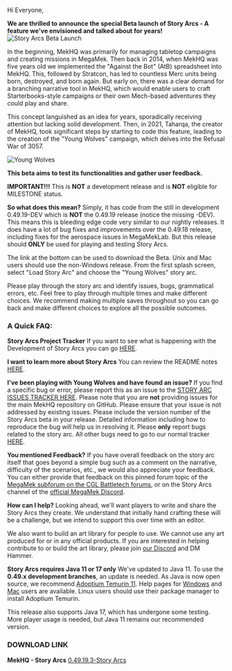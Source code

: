 Hi Everyone,

**We are thrilled to announce the special Beta launch of Story Arcs - A feature we've envisioned and talked about for years!**
![Story Arcs Beta Launch](http://i.imgur.com/jIhqijjl.jpg)

In the beginning, MekHQ was primarily for managing tabletop campaigns and creating missions in MegaMek. Then back in 2014, when MekHQ was five years old we implemented the "Against the Bot" (AtB) spreadsheet into MekHQ. This, followed by Stratcon, has led to countless Merc units being born, destroyed, and born again. But early on, there was a clear demand for a branching narrative tool in MekHQ, which would enable users to craft Starterbooks-style campaigns or their own Mech-based adventures they could play and share.

This concept languished as an idea for years, sporadically receiving attention but lacking solid development. Then, in 2021, Taharqa, the creator of MekHQ, took significant steps by starting to code this feature, leading to the creation of the "Young Wolves" campaign, which delves into the Refusal War of 3057.

![Young Wolves](http://i.imgur.com/UxBsHxfl.png)

**This beta aims to test its functionalities and gather user feedback.**

**IMPORTANT!!!**
This is **NOT** a development release and is **NOT** eligible for MILESTONE status.

**So what does this mean?**
Simply, it has code from the still in development 0.49.19-DEV which is **NOT** the 0.49.19 release (notice the missing -DEV). This means this is bleeding edge code very similar to our nightly releases. It does have a lot of bug fixes and improvements over the 0.49.18 release, including fixes for the aerospace issues in MegaMekLab. But this release should **ONLY** be used for playing and testing Story Arcs.

The link at the bottom can be used to download the Beta. Unix and Mac users should use the non-Windows release. From the first splash screen, select "Load Story Arc" and choose the "Young Wolves" story arc.

Please play through the story arc and identify issues, bugs, grammatical errors, etc. Feel free to play through multiple times and make different choices. We recommend making multiple saves throughout so you can go back and make different choices to explore all the possible outcomes.

### A Quick FAQ:
**Story Arcs Project Tracker**
If you want to see what is happening with the Development of Story Arcs you can go [HERE](https://github.com/orgs/MegaMek/projects/7/views/2).

**I want to learn more about Story Arcs**
You can review the README notes [HERE](https://github.com/orgs/MegaMek/projects/7/views/2?pane=info).

**I've been playing with Young Wolves and have found an issue?**
If you find a specific bug or error, please report this as an issue to the [STORY ARC ISSUES TRACKER HERE](https://github.com/AaronGullickson/mekhq/issues). Please note that you are **not** providing issues for the main MekHQ repository on GitHub. Please ensure that your issue is not addressed by existing issues. Please include the version number of the Story Arcs beta in your release. Detailed information including how to reproduce the bug will help us in resolving it. Please **only** report bugs related to the story arc. All other bugs need to go to our normal tracker [HERE](https://github.com/MegaMek/mekhq/issues).

**You mentioned Feedback?**
If you have overall feedback on the story arc itself that goes beyond a simple bug such as a comment on the narrative, difficulty of the scenarios, etc., we would also appreciate your feedback. You can either provide that feedback on this pinned forum topic of the [MegaMek subforum on the CGL Battletech forums](https://bg.battletech.com/forums/index.php?board=29.0), or on the Story Arcs channel of the [official MegaMek Discord](https://discord.gg/megamek).

**How can I help?**
Looking ahead, we'll want players to write and share the Story Arcs they create. We understand that initially hand crafting these will be a challenge, but we intend to support this over time with an editor. 

We also want to build an art library for people to use. We cannot use any art produced for or in any official products. If you are interested in helping contribute to or build the art library, please join [our Discord](https://discord.gg/megamek) and DM Hammer.

**Story Arcs requires Java 11 or 17 only**
We've updated to Java 11. To use the **0.49.x development branches**, an update is needed. As Java is now open source, we recommend [Adoptium Temurin 11](https://adoptium.net/index.html?variant=openjdk11). Help pages for [Windows](https://github.com/MegaMek/megamek/wiki/Updating-to-Adoptium) and [Mac](https://megamek.org/wiki/mac_issues.html) users are available. Linux users should use their package manager to install Adoptium Temurin.

This release also supports Java 17, which has undergone some testing. More player usage is needed, but Java 11 remains our recommended version.

### DOWNLOAD LINK
**MekHQ - Story Arcs**
[0.49.19.3-Story Arcs](https://github.com/AaronGullickson/mekhq/releases/tag/v0.3-storyarcs)
